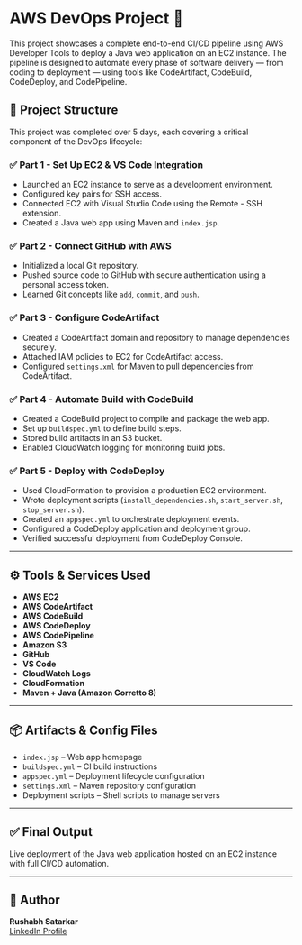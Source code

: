 # AWS DevOps Project 🚀

This project showcases a complete end-to-end CI/CD pipeline using AWS Developer Tools to deploy a Java web application on an EC2 instance. The pipeline is designed to automate every phase of software delivery — from coding to deployment — using tools like CodeArtifact, CodeBuild, CodeDeploy, and CodePipeline.

## 📁 Project Structure

This project was completed over 5 days, each covering a critical component of the DevOps lifecycle:

### ✅ Part 1 - Set Up EC2 & VS Code Integration
- Launched an EC2 instance to serve as a development environment.
- Configured key pairs for SSH access.
- Connected EC2 with Visual Studio Code using the Remote - SSH extension.
- Created a Java web app using Maven and `index.jsp`.

### ✅ Part 2 - Connect GitHub with AWS
- Initialized a local Git repository.
- Pushed source code to GitHub with secure authentication using a personal access token.
- Learned Git concepts like `add`, `commit`, and `push`.

### ✅ Part 3 - Configure CodeArtifact
- Created a CodeArtifact domain and repository to manage dependencies securely.
- Attached IAM policies to EC2 for CodeArtifact access.
- Configured `settings.xml` for Maven to pull dependencies from CodeArtifact.

### ✅ Part 4 - Automate Build with CodeBuild
- Created a CodeBuild project to compile and package the web app.
- Set up `buildspec.yml` to define build steps.
- Stored build artifacts in an S3 bucket.
- Enabled CloudWatch logging for monitoring build jobs.

### ✅ Part 5 - Deploy with CodeDeploy
- Used CloudFormation to provision a production EC2 environment.
- Wrote deployment scripts (`install_dependencies.sh`, `start_server.sh`, `stop_server.sh`).
- Created an `appspec.yml` to orchestrate deployment events.
- Configured a CodeDeploy application and deployment group.
- Verified successful deployment from CodeDeploy Console.

---

## ⚙️ Tools & Services Used

- **AWS EC2**
- **AWS CodeArtifact**
- **AWS CodeBuild**
- **AWS CodeDeploy**
- **AWS CodePipeline**
- **Amazon S3**
- **GitHub**
- **VS Code**
- **CloudWatch Logs**
- **CloudFormation**
- **Maven + Java (Amazon Corretto 8)**

---

## 📦 Artifacts & Config Files

- `index.jsp` – Web app homepage
- `buildspec.yml` – CI build instructions
- `appspec.yml` – Deployment lifecycle configuration
- `settings.xml` – Maven repository configuration
- Deployment scripts – Shell scripts to manage servers

---

## ✅ Final Output

Live deployment of the Java web application hosted on an EC2 instance with full CI/CD automation.

---

## 🙌 Author

**Rushabh Satarkar**  
[LinkedIn Profile](https://linkedin.com/in/rushabh-satarkar-2244ab190) 
